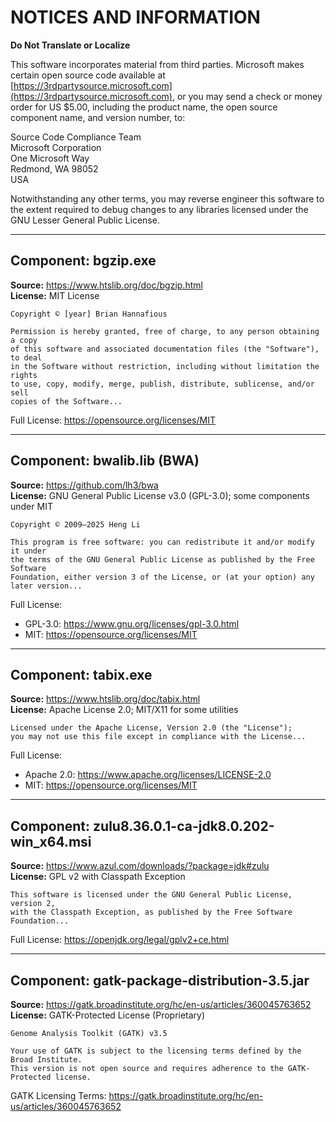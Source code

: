 # NOTICES AND INFORMATION  
**Do Not Translate or Localize**

This software incorporates material from third parties. Microsoft makes certain open source code available at [https://3rdpartysource.microsoft.com](https://3rdpartysource.microsoft.com), or you may send a check or money order for US $5.00, including the product name, the open source component name, and version number, to:

Source Code Compliance Team  
Microsoft Corporation  
One Microsoft Way  
Redmond, WA 98052  
USA

Notwithstanding any other terms, you may reverse engineer this software to the extent required to debug changes to any libraries licensed under the GNU Lesser General Public License.

---

## Component: **bgzip.exe**  
**Source:** https://www.htslib.org/doc/bgzip.html  
**License:** MIT License

```
Copyright © [year] Brian Hannafious

Permission is hereby granted, free of charge, to any person obtaining a copy
of this software and associated documentation files (the "Software"), to deal
in the Software without restriction, including without limitation the rights
to use, copy, modify, merge, publish, distribute, sublicense, and/or sell
copies of the Software...
```

Full License: https://opensource.org/licenses/MIT

---

## Component: **bwalib.lib** (BWA)  
**Source:** https://github.com/lh3/bwa  
**License:** GNU General Public License v3.0 (GPL-3.0); some components under MIT

```
Copyright © 2009–2025 Heng Li

This program is free software: you can redistribute it and/or modify it under
the terms of the GNU General Public License as published by the Free Software
Foundation, either version 3 of the License, or (at your option) any later version...
```

Full License:  
- GPL-3.0: https://www.gnu.org/licenses/gpl-3.0.html  
- MIT: https://opensource.org/licenses/MIT

---

## Component: **tabix.exe**  
**Source:** https://www.htslib.org/doc/tabix.html  
**License:** Apache License 2.0; MIT/X11 for some utilities

```
Licensed under the Apache License, Version 2.0 (the "License");
you may not use this file except in compliance with the License...
```

Full License:  
- Apache 2.0: https://www.apache.org/licenses/LICENSE-2.0  
- MIT: https://opensource.org/licenses/MIT

---

## Component: **zulu8.36.0.1-ca-jdk8.0.202-win_x64.msi**  
**Source:** https://www.azul.com/downloads/?package=jdk#zulu  
**License:** GPL v2 with Classpath Exception

```
This software is licensed under the GNU General Public License, version 2,
with the Classpath Exception, as published by the Free Software Foundation...
```

Full License: https://openjdk.org/legal/gplv2+ce.html

---

## Component: **gatk-package-distribution-3.5.jar**  
**Source:** https://gatk.broadinstitute.org/hc/en-us/articles/360045763652  
**License:** GATK-Protected License (Proprietary)

```
Genome Analysis Toolkit (GATK) v3.5

Your use of GATK is subject to the licensing terms defined by the Broad Institute.
This version is not open source and requires adherence to the GATK-Protected license.
```

GATK Licensing Terms: https://gatk.broadinstitute.org/hc/en-us/articles/360045763652
